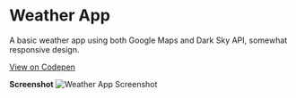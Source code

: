 # Weather App
A basic weather app using both Google Maps and Dark Sky API, somewhat responsive design. 

[View on Codepen](https://codepen.io/alexortiz/full/zWpqRE/)

**Screenshot**
![Weather App Screenshot](https://s5.postimg.cc/t4mlk0347/weather.png)
